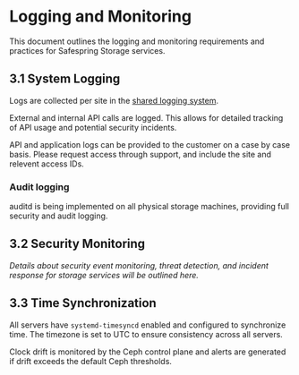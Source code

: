 # Logging and Monitoring

This document outlines the logging and monitoring requirements and practices for Safespring Storage services.

## 3.1 System Logging

Logs are collected per site in the [shared logging system](../../security-compliance/logging-monitoring.md).

External and internal API calls are logged. This allows for detailed tracking of API usage and potential security incidents.

API and application logs can be provided to the customer on a case by case basis. Please request access through support, and include the site and relevent access IDs.

### Audit logging

auditd is being implemented on all physical storage machines, providing full security and audit logging.

## 3.2 Security Monitoring

*Details about security event monitoring, threat detection, and incident response for storage services will be outlined here.*

## 3.3 Time Synchronization

All servers have `systemd-timesyncd` enabled and configured to synchronize time. The timezone is set to UTC to ensure consistency across all servers.

Clock drift is monitored by the Ceph control plane and alerts are generated if drift exceeds the default Ceph thresholds.
